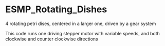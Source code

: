 # ESMP_Rotating_Dishes

4 rotating petri dises, centered in a larger one, driven by a gear system

This code runs one driving stepper motor with variable speeds, and both clockwise and counter clockwise directions
